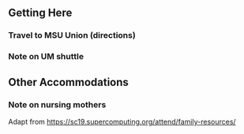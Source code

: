 ## Getting Here
### Travel to MSU Union (directions)

### Note on UM shuttle

## Other Accommodations
### Note on nursing mothers
Adapt from https://sc19.supercomputing.org/attend/family-resources/
